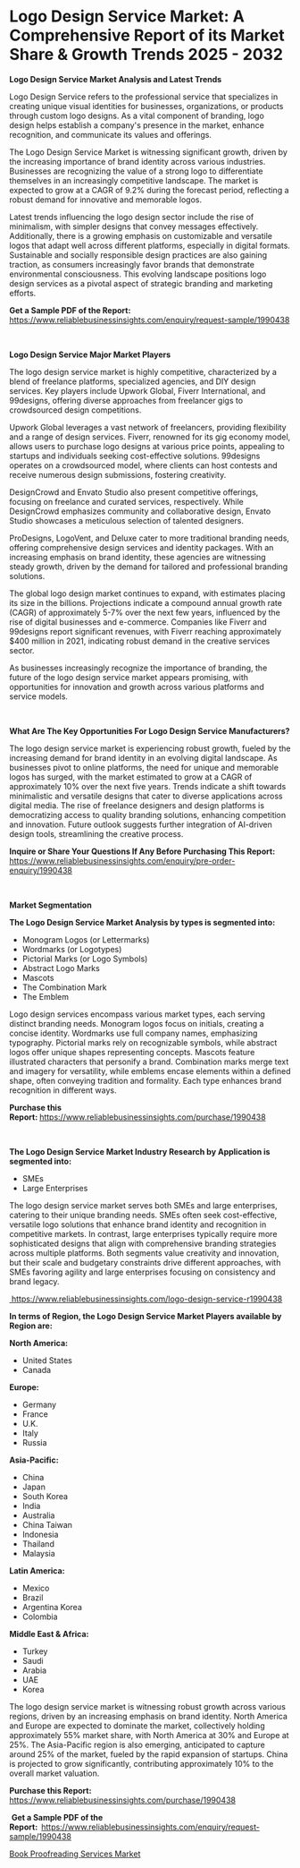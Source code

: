 <p><h1>Logo Design Service Market: A Comprehensive Report of its Market Share & Growth Trends 2025 - 2032</h1></p><p><strong>Logo Design Service Market Analysis and Latest Trends</strong></p>
<p><p>Logo Design Service refers to the professional service that specializes in creating unique visual identities for businesses, organizations, or products through custom logo designs. As a vital component of branding, logo design helps establish a company's presence in the market, enhance recognition, and communicate its values and offerings. </p><p>The Logo Design Service Market is witnessing significant growth, driven by the increasing importance of brand identity across various industries. Businesses are recognizing the value of a strong logo to differentiate themselves in an increasingly competitive landscape. The market is expected to grow at a CAGR of 9.2% during the forecast period, reflecting a robust demand for innovative and memorable logos.</p><p>Latest trends influencing the logo design sector include the rise of minimalism, with simpler designs that convey messages effectively. Additionally, there is a growing emphasis on customizable and versatile logos that adapt well across different platforms, especially in digital formats. Sustainable and socially responsible design practices are also gaining traction, as consumers increasingly favor brands that demonstrate environmental consciousness. This evolving landscape positions logo design services as a pivotal aspect of strategic branding and marketing efforts.</p></p>
<p><strong>Get a Sample PDF of the Report:&nbsp;</strong> <a href="https://www.reliablebusinessinsights.com/enquiry/request-sample/1990438?utm_campaign=3086&utm_medium=2&utm_source=Github&utm_content=ia&utm_term=10032025&utm_id=logo-design-service">https://www.reliablebusinessinsights.com/enquiry/request-sample/1990438</a></p>
<p>&nbsp;</p>
<p><strong>Logo Design Service Major Market Players</strong></p>
<p><p>The logo design service market is highly competitive, characterized by a blend of freelance platforms, specialized agencies, and DIY design services. Key players include Upwork Global, Fiverr International, and 99designs, offering diverse approaches from freelancer gigs to crowdsourced design competitions.</p><p>Upwork Global leverages a vast network of freelancers, providing flexibility and a range of design services. Fiverr, renowned for its gig economy model, allows users to purchase logo designs at various price points, appealing to startups and individuals seeking cost-effective solutions. 99designs operates on a crowdsourced model, where clients can host contests and receive numerous design submissions, fostering creativity.</p><p>DesignCrowd and Envato Studio also present competitive offerings, focusing on freelance and curated services, respectively. While DesignCrowd emphasizes community and collaborative design, Envato Studio showcases a meticulous selection of talented designers.</p><p>ProDesigns, LogoVent, and Deluxe cater to more traditional branding needs, offering comprehensive design services and identity packages. With an increasing emphasis on brand identity, these agencies are witnessing steady growth, driven by the demand for tailored and professional branding solutions.</p><p>The global logo design market continues to expand, with estimates placing its size in the billions. Projections indicate a compound annual growth rate (CAGR) of approximately 5-7% over the next few years, influenced by the rise of digital businesses and e-commerce. Companies like Fiverr and 99designs report significant revenues, with Fiverr reaching approximately $400 million in 2021, indicating robust demand in the creative services sector.</p><p>As businesses increasingly recognize the importance of branding, the future of the logo design service market appears promising, with opportunities for innovation and growth across various platforms and service models.</p></p>
<p>&nbsp;</p>
<p><strong>What Are The Key Opportunities For Logo Design Service Manufacturers?</strong></p>
<p><p>The logo design service market is experiencing robust growth, fueled by the increasing demand for brand identity in an evolving digital landscape. As businesses pivot to online platforms, the need for unique and memorable logos has surged, with the market estimated to grow at a CAGR of approximately 10% over the next five years. Trends indicate a shift towards minimalistic and versatile designs that cater to diverse applications across digital media. The rise of freelance designers and design platforms is democratizing access to quality branding solutions, enhancing competition and innovation. Future outlook suggests further integration of AI-driven design tools, streamlining the creative process.</p></p>
<p><strong>Inquire or Share Your Questions If Any Before Purchasing This Report:</strong> <a href="https://www.reliablebusinessinsights.com/enquiry/pre-order-enquiry/1990438?utm_campaign=3086&utm_medium=2&utm_source=Github&utm_content=ia&utm_term=10032025&utm_id=logo-design-service">https://www.reliablebusinessinsights.com/enquiry/pre-order-enquiry/1990438</a></p>
<p>&nbsp;</p>
<p><strong>Market Segmentation</strong></p>
<p><strong>The Logo Design Service Market Analysis by types is segmented into:</strong></p>
<p><ul><li>Monogram Logos (or Lettermarks)</li><li>Wordmarks (or Logotypes)</li><li>Pictorial Marks (or Logo Symbols)</li><li>Abstract Logo Marks</li><li>Mascots</li><li>The Combination Mark</li><li>The Emblem</li></ul></p>
<p><p>Logo design services encompass various market types, each serving distinct branding needs. Monogram logos focus on initials, creating a concise identity. Wordmarks use full company names, emphasizing typography. Pictorial marks rely on recognizable symbols, while abstract logos offer unique shapes representing concepts. Mascots feature illustrated characters that personify a brand. Combination marks merge text and imagery for versatility, while emblems encase elements within a defined shape, often conveying tradition and formality. Each type enhances brand recognition in different ways.</p></p>
<p><strong>Purchase this Report:&nbsp;</strong><a href="https://www.reliablebusinessinsights.com/purchase/1990438?utm_campaign=3086&utm_medium=2&utm_source=Github&utm_content=ia&utm_term=10032025&utm_id=logo-design-service">https://www.reliablebusinessinsights.com/purchase/1990438</a></p>
<p>&nbsp;</p>
<p><strong>The Logo Design Service Market Industry Research by Application is segmented into:</strong></p>
<p><ul><li>SMEs</li><li>Large Enterprises</li></ul></p>
<p><p>The logo design service market serves both SMEs and large enterprises, catering to their unique branding needs. SMEs often seek cost-effective, versatile logo solutions that enhance brand identity and recognition in competitive markets. In contrast, large enterprises typically require more sophisticated designs that align with comprehensive branding strategies across multiple platforms. Both segments value creativity and innovation, but their scale and budgetary constraints drive different approaches, with SMEs favoring agility and large enterprises focusing on consistency and brand legacy.</p></p>
<p><a href="https://www.reliablebusinessinsights.com/logo-design-service-r1990438?utm_campaign=3086&utm_medium=2&utm_source=Github&utm_content=ia&utm_term=10032025&utm_id=logo-design-service">&nbsp;https://www.reliablebusinessinsights.com/logo-design-service-r1990438</a></p>
<p><strong>In terms of Region, the Logo Design Service Market Players available by Region are:</strong></p>
<p>
    <p> <strong> North America: </strong>
        <ul>
            <li>United States</li>
            <li>Canada</li>
        </ul>
        </p> 
    <p> <strong> Europe: </strong>
        <ul>
            <li>Germany</li>
            <li>France</li>
            <li>U.K.</li>
            <li>Italy</li>
            <li>Russia</li>
        </ul>
        </p> 
    <p> <strong> Asia-Pacific: </strong>
        <ul>
            <li>China</li>
            <li>Japan</li>
            <li>South Korea</li>
            <li>India</li>
            <li>Australia</li>
            <li>China Taiwan</li>
            <li>Indonesia</li>
            <li>Thailand</li>
            <li>Malaysia</li>
        </ul>
        </p> 
    <p> <strong> Latin America: </strong>
        <ul>
            <li>Mexico</li>
            <li>Brazil</li>
            <li>Argentina Korea</li>
            <li>Colombia</li>
        </ul>
        </p> 
    <p> <strong> Middle East & Africa: </strong>
        <ul>
            <li>Turkey</li>
            <li>Saudi</li>
            <li>Arabia</li>
            <li>UAE</li>
            <li>Korea</li>
        </ul>
    </p>
    </p>
<p><p>The logo design service market is witnessing robust growth across various regions, driven by an increasing emphasis on brand identity. North America and Europe are expected to dominate the market, collectively holding approximately 55% market share, with North America at 30% and Europe at 25%. The Asia-Pacific region is also emerging, anticipated to capture around 25% of the market, fueled by the rapid expansion of startups. China is projected to grow significantly, contributing approximately 10% to the overall market valuation.</p></p>
<p><strong>Purchase this Report: </strong><a href="https://www.reliablebusinessinsights.com/purchase/1990438?utm_campaign=3086&utm_medium=2&utm_source=Github&utm_content=ia&utm_term=10032025&utm_id=logo-design-service">https://www.reliablebusinessinsights.com/purchase/1990438</a></p>
<p>&nbsp;<strong>Get a Sample PDF of the Report:&nbsp;&nbsp;</strong><a href="https://www.reliablebusinessinsights.com/enquiry/request-sample/1990438?utm_campaign=3086&utm_medium=2&utm_source=Github&utm_content=ia&utm_term=10032025&utm_id=logo-design-service">https://www.reliablebusinessinsights.com/enquiry/request-sample/1990438</a></p>
<p><strong></strong></p>
<p><p><a href="https://github.com/jhamygunler/Market-Research-Report-List-1/blob/main/book-proofreading-services-market.md?utm_campaign=3086&utm_medium=2&utm_source=Github&utm_content=ia&utm_term=10032025&utm_id=logo-design-service">Book Proofreading Services Market</a></p></p>